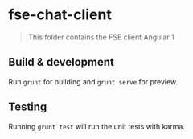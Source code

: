 # fse-chat-client
> This folder contains the FSE client Angular 1

[dependencies-image]:https://david-dm.org/amostech/fse-chat/status.svg

## Build & development

Run `grunt` for building and `grunt serve` for preview.

## Testing

Running `grunt test` will run the unit tests with karma.
